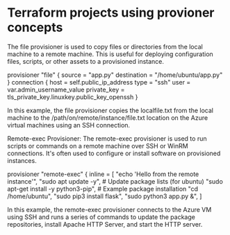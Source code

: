 # Terraform projects using provioner concepts

The file provisioner is used to copy files or directories from the local machine to a remote machine. This is useful for deploying configuration files, scripts, or other assets to a provisioned instance.

provisioner "file" {
      source = "app.py"
      destination = "/home/ubuntu/app.py"
    }
    connection {
      host = self.public_ip_address
      type = "ssh"
      user = var.admin_username_value
      private_key = tls_private_key.linuxkey.public_key_openssh
      }

In this example, the file provisioner copies the localfile.txt from the local machine to the /path/on/remote/instance/file.txt location on the Azure virtual machines using an SSH connection.

Remote-exec Provisioner:
The remote-exec provisioner is used to run scripts or commands on a remote machine over SSH or WinRM connections. It's often used to configure or install software on provisioned instances.

provisioner "remote-exec" {
    inline = [
      "echo 'Hello from the remote instance'",
      "sudo apt update -y",  # Update package lists (for ubuntu)
      "sudo apt-get install -y python3-pip",  # Example package installation
      "cd /home/ubuntu",
      "sudo pip3 install flask",
      "sudo python3 app.py &",
    ]

In this example, the remote-exec provisioner connects to the Azure VM using SSH and runs a series of commands to update the package repositories, install Apache HTTP Server, and start the HTTP server.
